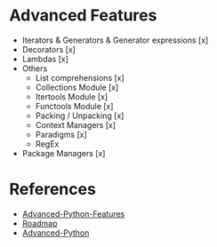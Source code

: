 # Advanced Features
- Iterators & Generators & Generator expressions [x]
- Decorators [x]
- Lambdas [x]
- Others
    - List comprehensions [x]
    - Collections Module [x]
    - Itertools Module [x]
    - Functools Module [x]
    - Packing / Unpacking [x]
    - Context Managers [x]
    - Paradigms [x]
    - RegEx
- Package Managers [x]

# References
- [Advanced-Python-Features](https://www.codingame.com/playgrounds/500/advanced-python-features)
- [Roadmap](https://roadmap.sh/python)
- [Advanced-Python](https://www.pythontutorial.net/advanced-python/)



